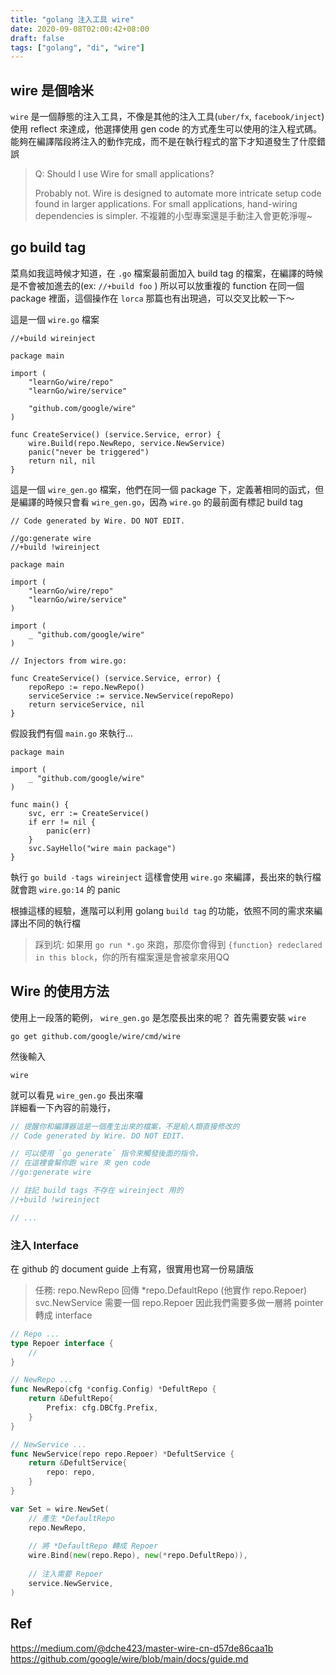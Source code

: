 ```yaml
---
title: "golang 注入工具 wire"
date: 2020-09-08T02:00:42+08:00
draft: false
tags: ["golang", "di", "wire"]
---
```


## wire 是個啥米
`wire` 是一個靜態的注入工具，不像是其他的注入工具(`uber/fx`, `facebook/inject`)使用 reflect 來達成，他選擇使用 gen code 的方式產生可以使用的注入程式碼。  
能夠在編譯階段將注入的動作完成，而不是在執行程式的當下才知道發生了什麼錯誤

> Q: Should I use Wire for small applications?
> 
> Probably not. Wire is designed to automate more intricate setup code found in larger applications. For small applications, hand-wiring dependencies is simpler.
不複雜的小型專案還是手動注入會更乾淨喔~


## go build tag
菜鳥如我這時候才知道，在 `.go` 檔案最前面加入 build tag 的檔案，在編譯的時候是不會被加進去的(ex: `//+build foo` )
所以可以放重複的 function 在同一個 package 裡面，這個操作在 `lorca` 那篇也有出現過，可以交叉比較一下～

這是一個 `wire.go` 檔案
```go=
//+build wireinject

package main

import (
	"learnGo/wire/repo"
	"learnGo/wire/service"

	"github.com/google/wire"
)

func CreateService() (service.Service, error) {
	wire.Build(repo.NewRepo, service.NewService)
	panic("never be triggered")
	return nil, nil
}
```

這是一個 `wire_gen.go` 檔案，他們在同一個 package 下，定義著相同的函式，但是編譯的時候只會看 `wire_gen.go`，因為 `wire.go` 的最前面有標記 build tag
```go=
// Code generated by Wire. DO NOT EDIT.

//go:generate wire
//+build !wireinject

package main

import (
	"learnGo/wire/repo"
	"learnGo/wire/service"
)

import (
	_ "github.com/google/wire"
)

// Injectors from wire.go:

func CreateService() (service.Service, error) {
	repoRepo := repo.NewRepo()
	serviceService := service.NewService(repoRepo)
    return serviceService, nil
}
```

假設我們有個 `main.go` 來執行...
```go=
package main

import (
	_ "github.com/google/wire"
)

func main() {
	svc, err := CreateService()
	if err != nil {
		panic(err)
	}
	svc.SayHello("wire main package")
}
```

執行 `go build -tags wireinject` 這樣會使用 `wire.go` 來編譯，長出來的執行檔就會跑 `wire.go:14` 的 panic

根據這樣的經驗，進階可以利用 golang `build tag` 的功能，依照不同的需求來編譯出不同的執行檔

> 踩到坑: 如果用 `go run *.go` 來跑，那麼你會得到 `{function} redeclared in this block`，你的所有檔案還是會被拿來用QQ

## Wire 的使用方法
使用上一段落的範例， `wire_gen.go` 是怎麼長出來的呢？
首先需要安裝 `wire`

```
go get github.com/google/wire/cmd/wire
```

然後輸入
```
wire
```

就可以看見 `wire_gen.go` 長出來囉  
詳細看一下內容的前幾行，
```go
// 提醒你和編譯器這是一個產生出來的檔案，不是給人類直接修改的
// Code generated by Wire. DO NOT EDIT.

// 可以使用 `go generate` 指令來觸發後面的指令，
// 在這裡會幫你跑 wire 來 gen code
//go:generate wire

// 註記 build tags 不存在 wireinject 用的
//+build !wireinject

// ...
```

### 注入 Interface
在 github 的 document guide 上有寫，很實用也寫一份易讀版

> 任務:
> repo.NewRepo 回傳 *repo.DefaultRepo (他實作 repo.Repoer)
> svc.NewService 需要一個 repo.Repoer
> 因此我們需要多做一層將 pointer 轉成 interface

```go
// Repo ...
type Repoer interface {
	// 
}

// NewRepo ...
func NewRepo(cfg *config.Config) *DefultRepo {
	return &DefultRepo{
		Prefix: cfg.DBCfg.Prefix,
	}
}

// NewService ...
func NewService(repo repo.Repoer) *DefultService {
	return &DefultService{
		repo: repo,
	}
}

var Set = wire.NewSet(
    // 產生 *DefaultRepo
    repo.NewRepo,
    
    // 將 *DefaultRepo 轉成 Repoer
    wire.Bind(new(repo.Repo), new(*repo.DefultRepo)),
    
    // 注入需要 Repoer
    service.NewService,
)
```

## Ref
https://medium.com/@dche423/master-wire-cn-d57de86caa1b
https://github.com/google/wire/blob/main/docs/guide.md